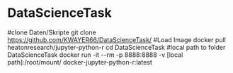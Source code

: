 # DataScienceTask

#clone Daten/Skripte
git clone https://github.com/KWAYER66/DataScienceTask/
#Load Image
docker pull heatonresearch/jupyter-python-r
cd DataScienceTask
#local path to folder DataScienceTask
docker run -it --rm -p 8888:8888 -v [local path]:/root/mount/ docker-jupyter-python-r:latest
